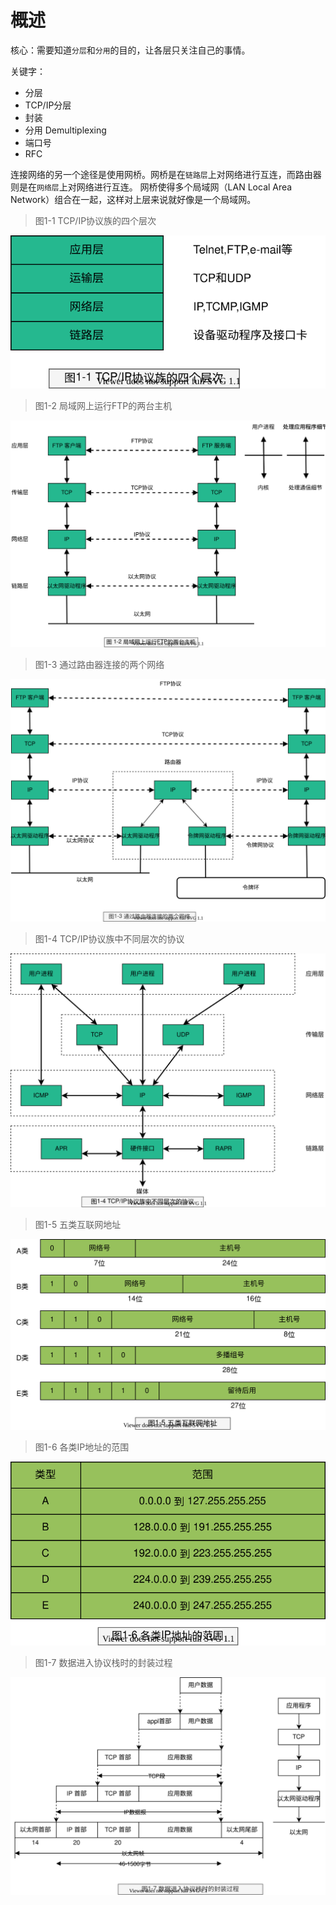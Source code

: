# 概述

核心：需要知道`分层`和`分用`的目的，让各层只关注自己的事情。

关键字：

- 分层
- TCP/IP分层
- 封装
- 分用 Demultiplexing
- 端口号
- RFC

连接网络的另一个途径是使用网桥。网桥是在`链路层`上对网络进行互连，而路由器则是在`网络层`上对网络进行互连。
网桥使得多个局域网（LAN Local Area Network）组合在一起，这样对上层来说就好像是一个局域网。

> 图1-1 TCP/IP协议族的四个层次

![TCP-IP-1-1.png](./images/TCP-IP-1-1.svg)

> 图1-2 局域网上运行FTP的两台主机

![TCP-IP-1-2.png](./images/TCP-IP-1-2.svg)

> 图1-3 通过路由器连接的两个网络

![TCP-IP-1-3.png](./images/TCP-IP-1-3.svg)

> 图1-4 TCP/IP协议族中不同层次的协议

![TCP-IP-1-4.png](./images/TCP-IP-1-4.svg)

> 图1-5 五类互联网地址

![TCP-IP-1-5.png](./images/TCP-IP-1-5.svg)

> 图1-6 各类IP地址的范围

![TCP-IP-1-6.png](./images/TCP-IP-1-6.svg)

> 图1-7 数据进入协议栈时的封装过程

![TCP-IP-1-7.png](./images/TCP-IP-1-7.svg)